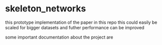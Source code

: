 # skeleton_networks

this prototype implementation of the paper in this repo this could easily be scaled for bigger datasets and futher performance can be improved

some important documentation about the project are


